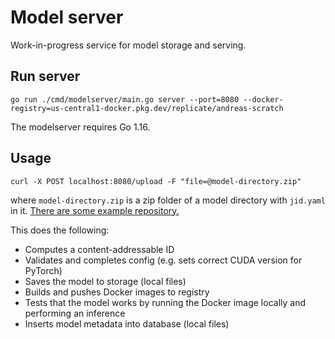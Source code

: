 # Model server

Work-in-progress service for model storage and serving.

## Run server

```
go run ./cmd/modelserver/main.go server --port=8080 --docker-registry=us-central1-docker.pkg.dev/replicate/andreas-scratch
```

The modelserver requires Go 1.16.

## Usage

```
curl -X POST localhost:8080/upload -F "file=@model-directory.zip"
```

where `model-directory.zip` is a zip folder of a model directory with `jid.yaml` in it. [There are some example repository.](https://github.com/replicate/example-models)

This does the following:
* Computes a content-addressable ID
* Validates and completes config (e.g. sets correct CUDA version for PyTorch)
* Saves the model to storage (local files)
* Builds and pushes Docker images to registry
* Tests that the model works by running the Docker image locally and performing an inference
* Inserts model metadata into database (local files)
